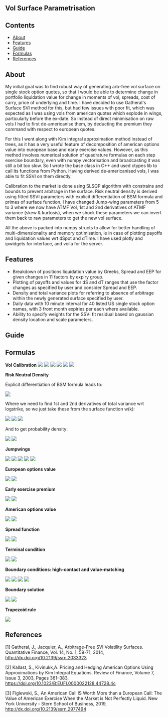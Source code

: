 ## Vol Surface Parametrisation

## Contents

- [About](#about)
- [Features](#features)
- [Guide](#guide)
- [Formulas](#formulas)
- [References](#references)

## About

My initial goal was to find robust way of generating arb-free vol surface on single stock option quotes, so that I would be able to determine change in portfolio liquidation value for change in moments of vol, spreads, cost of carry, price of underlying and time. I have decided to use Gatheral's Surface SVI method for this, but had few issues with poor fit, which was expected as I was using vols from american quotes which explode in wings, particularly before the ex-date. So instead of direct minimisation on raw vols I had to first de-americanise them, by deducting the premium they command with respect to european quotes.

For this I went along with Kim integral approximation method instead of trees, as it has a very useful feature of decomposition of american options value into european base and early exercise values. However, as this method involves numerical solution of quadrature formulas on each step exercise boundary, even with numpy vectorisation and broadcasting it was still a bit too slow. So I wrote the base class in C++ and used ctypes lib to call its functions from Python. Having derived de-americanised vols, I was able to fit SSVI on them directly.

Calibration to the market is done using SLSQP algorithm with constrains and bounds to prevent arbitrage in the surface. Risk neutral density is derived using fitted SSVI parameters with explicit differentiation of BSM formula and primes of surface function. I have changed Jump-wing parameters from 5 to 3 where we now have ATMF Vol, 1st and 2nd derivatives of ATMF variance (skew & kurtosis), when we shock these parameters we can invert them back to raw parameters to get the new vol surface.

All the above is packed into numpy structs to allow for better handling of multi-dimensionality and memory optimisation, ie in case of plotting payoffs and liquidation values wrt dSpot and dTime. I have used plotly and ipwidgets for interface, and voila for the server. 

## Features

- Breakdown of positions liquidation value by Greeks, Spread and EEP for given changes in 11 factors by expiry group.
- Plotting of payoffs and values for dS and dT ranges that use the factor changes as specified by user and consider Spread and EEP.
- Density and total variance plots for referring to absence of arbitrage within the newly generated surface specified by user.
- Daily data with 10 minute interval for 40 listed US single stock option names, with 3 front month expiries per each where available.
- Ability to specify weights for the SSVI fit residual based on gaussian density location and scale parameters.

## Guide

## Formulas

**Vol Calibration**
<img src="https://render.githubusercontent.com/render/math?math=k = K/F_{T}">
<img src="https://render.githubusercontent.com/render/math?math=w(k) = \frac{\theta_{t}}{2}(1 %2B k\rho(\theta_{t})\phi(\theta_{t}) %2B \sqrt{(k\phi(\theta_{t}) %2B \rho(\theta_{t}))^2 %2B (1-\rho(\theta_{t})^2)})">
<img src="https://render.githubusercontent.com/render/math?math=\rho(\theta_{t}) = ae^{-b\theta_{t}} %2B c">
<img src="https://render.githubusercontent.com/render/math?math=\phi(\theta_{t}) = \eta\theta_{t}^{-\lambda}">
<img src="https://render.githubusercontent.com/render/math?math=\sigma_{ssvi} = \sqrt{w(k,\theta_{t},\phi,\rho)/t}">
<img src="https://render.githubusercontent.com/render/math?math=\epsilon = arg min(\sigma_{ssvi} - \sigma_{quotes})^2">

**Risk Neutral Density**

Explicit differentiation of BSM formula leads to:

<img src="https://render.githubusercontent.com/render/math?math=g(k) = (1-\frac{kw'(k)}{2w(k)})^2-\frac{w'(k)^2}{4}(\frac{1}{w(k)} %2B \frac{1}{4}) %2B \frac{w''(k)}{2}">

Where we need to find 1st and 2nd derivatives of total variance wrt logstrike, so we just take these from the surface function w(k):

<img src="https://render.githubusercontent.com/render/math?math=w(k) = \frac{\theta}{2}[1 %2B k\rho\phi %2B \sqrt{(k\phi %2B \rho)^{2} + (1 - \rho^{2})}]">
<img src="https://render.githubusercontent.com/render/math?math=w(k){}' = \frac{\theta}{2}[\frac{k\phi^2 %2B \rho\phi}{\sqrt{(k\phi %2B \rho)^2 - \rho^2 %2B 1} %2B \rho\phi}]">
<img src="https://render.githubusercontent.com/render/math?math=w(k){}'' = -[ \frac{\theta\phi^2(\rho^2-1)}{2((k\phi %2B \rho)^2-\rho^2 %2B 1)^\frac{3}{2}} ]">

And to get probability density:

<img src="https://render.githubusercontent.com/render/math?math=d_{-}(k) = -\frac{k}{\sqrt{w}}\frac{\sqrt{w}}{2}">
<img src="https://render.githubusercontent.com/render/math?math=p(k) = \frac{g(k)}{\sqrt{2\pi w(k)}}e^{-\frac{d_{-}(k)}{2}^2}">

**Jumpwings**

<img src="https://render.githubusercontent.com/render/math?math=v_{t} = \frac{\theta_{t}}{t}">
<img src="https://render.githubusercontent.com/render/math?math=\psi_{t} = \frac{1}{2}\rho(\theta_{t}) \phi(\theta_{t}) \sqrt{\theta}">
<img src="https://render.githubusercontent.com/render/math?math=p_{t} = \frac{1}{2}\sqrt{\theta_{t}}\phi(\theta_{t})(1-\rho)">
<img src="https://render.githubusercontent.com/render/math?math=c_{t} = \frac{1}{2}\sqrt{\theta_{t}}\phi(\theta_{t})(1 %2B \rho)">
<img src="https://render.githubusercontent.com/render/math?math=\widetilde{v_{t}} = \frac{\theta_{t}}{t}(1-\rho(\theta_{t})^2)">

**European options value**

<img src="https://render.githubusercontent.com/render/math?math=c(S,T) = Se^{-qT}N(d1(S,K,T))-Ke^{-rT}N(d2(S,K,T))">
<img src="https://render.githubusercontent.com/render/math?math=p(S,T) = Ke^{-rT}N(-d2(S,K,T))-Se^{-qT}N(-d1(S,K,T))">

**Early exercise premium**

<img src="https://render.githubusercontent.com/render/math?math=EEP_{Call}(S,T) = \int_{0}^{T} [qB_{t}e^{-q(T-t)}N(d1(S,B_{t},T-t))-rKe^{-r(T-t)}N(d2(S,B_{t},T-t))] dt">
<img src="https://render.githubusercontent.com/render/math?math=EEP_{Put}(S,T) = \int_{0}^{T} [rKe^{-r(T-t)}N(-d2(S,B_{t},T-t))-qB_{t}e^{-q(T-t)}N(-d1(S,B_{t},T-t))] dt">

**American options value**

<img src="https://render.githubusercontent.com/render/math?math=C(S,T) = c(S,T) %2B EEP_{Call}(S,T)">
<img src="https://render.githubusercontent.com/render/math?math=P(S,T) = p(S,T) %2B EEP_{Put}(S,T)">

**Spread function**

<img src="https://render.githubusercontent.com/render/math?math=H_{Call}(S) = H_{0} %2B H_{1}max(S-K_{h},0)">
<img src="https://render.githubusercontent.com/render/math?math=H_{Put}(S) = H_{0} %2B H_{1}max(K_{h}-S,0)">

**Terminal condition**

<img src="https://render.githubusercontent.com/render/math?math=B_{T,Call} = Kmax(1,\frac{r}{q})">
<img src="https://render.githubusercontent.com/render/math?math=B_{T,Put} = Kmin(1,\frac{r}{q})">

**Boundary conditions: high-contact and value-matching**

<img src="https://render.githubusercontent.com/render/math?math=\lim_{S\rightarrow B_{t}} \frac{\partial P(S,K,t)}{\partial S} = -1">
<img src="https://render.githubusercontent.com/render/math?math=\lim_{S\rightarrow B_{t}} \frac{\partial C(S,K,t)}{\partial S} = 1">

<img src="https://render.githubusercontent.com/render/math?math=\lim_{S\rightarrow B_{t}} P(S,K,t) = K - B_{t}">
<img src="https://render.githubusercontent.com/render/math?math=\lim_{S\rightarrow B_{t}} C(S,K,t) = B_{t} - K">

**Boundary solution**

<img src="https://render.githubusercontent.com/render/math?math=B_{t} - K = c(B_{t},T-t) %2B EEP_{Call}(B_{t},T-t) - H(B_{t})">
<img src="https://render.githubusercontent.com/render/math?math=K - B_{t} = p(B_{t},T-t) %2B EEP_{Put}(B_{t},T-t) - H(B_{t})">

**Trapezoid rule**

<img src="https://render.githubusercontent.com/render/math?math=\int_{a}^{b}f(x)dx \approx \Delta x[\frac{(f(x_{a}) %2B f(x_{b}))}{2} %2B \sum_{n=1}^{N-1}f(x_{n})]">

## References
[1] Gatheral, J., Jacquier, A., Arbitrage-Free SVI Volatility Surfaces. Quantitative Finance, Vol. 14, No. 1, 59-71, 2014, http://dx.doi.org/10.2139/ssrn.2033323

[2] Kallast, S., Kivinukk,A. Pricing and Hedging American Options Using Approximations by Kim Integral Equations. Review of Finance, Volume 7, Issue 3, 2003, Pages 361–383, https://doi.org/10.1023/B:EUFI.0000022128.44728.4c

[3] Figlewski, S., An American Call IS Worth More than a European Call: The Value of American Exercise When the Market is Not Perfectly Liquid. New York University - Stern School of Business, 2019, http://dx.doi.org/10.2139/ssrn.2977494
